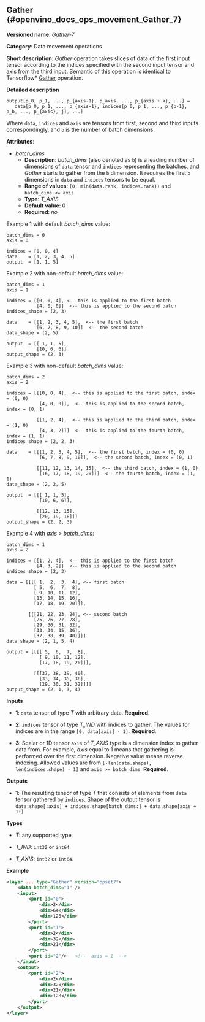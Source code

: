 ## Gather <a name="Gather"></a> {#openvino_docs_ops_movement_Gather_7}

**Versioned name**: *Gather-7*

**Category**: Data movement operations

**Short description**: *Gather* operation takes slices of data of the first input tensor according to the indices
 specified with the second input tensor and axis from the third input. Semantic of this operation is identical to 
Tensorflow* [Gather](https://www.tensorflow.org/api_docs/python/tf/gather) operation.

**Detailed description**

    output[p_0, p_1, ..., p_{axis-1}, p_axis, ..., p_{axis + k}, ...] = 
       data[p_0, p_1, ..., p_{axis-1}, indices[p_0, p_1, ..., p_{b-1}, p_b, ..., p_{axis}, j], ...]

Where `data`, `indices` and `axis` are tensors from first, second and third inputs correspondingly, and `b` is 
the number of batch dimensions.

**Attributes**:
* *batch_dims*
  * **Description**: *batch_dims* (also denoted as `b`) is a leading number of dimensions of `data` tensor and `indices` 
  representing the batches, and *Gather* starts to gather from the `b` dimension. It requires the first `b` 
  dimensions in `data` and `indices` tensors to be equal.
  * **Range of values**: `[0; min(data.rank, indices.rank))` and `batch_dims <= axis`
  * **Type**: *T_AXIS*
  * **Default value**: 0
  * **Required**: *no*

Example 1 with default *batch_dims* value:
```
batch_dims = 0
axis = 0

indices = [0, 0, 4] 
data    = [1, 2, 3, 4, 5]
output  = [1, 1, 5]
```

Example 2 with non-default *batch_dims* value:
```
batch_dims = 1
axis = 1

indices = [[0, 0, 4], <-- this is applied to the first batch 
           [4, 0, 0]]  <-- this is applied to the second batch
indices_shape = (2, 3)

data    = [[1, 2, 3, 4, 5],  <-- the first batch
           [6, 7, 8, 9, 10]]  <-- the second batch 
data_shape = (2, 5)

output  = [[ 1, 1, 5],
           [10, 6, 6]]
output_shape = (2, 3)
```

Example 3 with non-default *batch_dims* value:
```
batch_dims = 2
axis = 2

indices = [[[0, 0, 4],  <-- this is applied to the first batch, index = (0, 0)
            [4, 0, 0]],  <-- this is applied to the second batch, index = (0, 1)
          
           [[1, 2, 4],  <-- this is applied to the third batch, index = (1, 0)
            [4, 3, 2]]]  <-- this is applied to the fourth batch, index = (1, 1) 
indices_shape = (2, 2, 3)

data    = [[[1, 2, 3, 4, 5],  <-- the first batch, index = (0, 0)
            [6, 7, 8, 9, 10]],  <-- the second batch, index = (0, 1)
          
           [[11, 12, 13, 14, 15],  <-- the third batch, index = (1, 0)
            [16, 17, 18, 19, 20]]]  <-- the fourth batch, index = (1, 1)
data_shape = (2, 2, 5)

output  = [[[ 1, 1, 5],
            [10, 6, 6]],

           [[12, 13, 15],
            [20, 19, 18]]] 
output_shape = (2, 2, 3)
```
Example 4 with *axis* > *batch_dims*:
```
batch_dims = 1
axis = 2

indices = [[1, 2, 4],  <-- this is applied to the first batch 
           [4, 3, 2]]  <-- this is applied to the second batch
indices_shape = (2, 3)

data = [[[[ 1,  2,  3,  4], <-- first batch
          [ 5,  6,  7,  8],
          [ 9, 10, 11, 12],
          [13, 14, 15, 16],
          [17, 18, 19, 20]]],
  
        [[[21, 22, 23, 24], <-- second batch
          [25, 26, 27, 28],
          [29, 30, 31, 32],
          [33, 34, 35, 36],
          [37, 38, 39, 40]]]]
data_shape = (2, 1, 5, 4)

output = [[[[ 5,  6,  7,  8],
            [ 9, 10, 11, 12],
            [17, 18, 19, 20]]],

          [[[37, 38, 39, 40],
            [33, 34, 35, 36],
            [29, 30, 31, 32]]]]
output_shape = (2, 1, 3, 4)
```

**Inputs**

* **1**:  `data` tensor of type *T* with arbitrary data. **Required**.

* **2**:  `indices` tensor of type *T_IND* with indices to gather. The values for indices are in the range `[0, data[axis] - 1]`. 
**Required**.

* **3**:  Scalar or 1D tensor `axis` of *T_AXIS* type is a dimension index to gather data from. For example, 
*axis* equal to 1 means that gathering is performed over the first dimension. Negative value means reverse indexing. 
Allowed values are from `[-len(data.shape), len(indices.shape) - 1]` and `axis >= batch_dims`. 
**Required**.

**Outputs**

* **1**: The resulting tensor of type *T* that consists of elements from `data` tensor gathered by `indices`. Shape of 
the output tensor is `data.shape[:axis] + indices.shape[batch_dims:] + data.shape[axis + 1:]`

**Types**

* *T*: any supported type.

* *T_IND*: `int32` or `int64`.

* *T_AXIS*: `int32` or `int64`.

**Example**

```xml
<layer ... type="Gather" version="opset7">
    <data batch_dims="1" />
    <input>
        <port id="0">
            <dim>2</dim>
            <dim>64</dim>
            <dim>128</dim>
        </port>
        <port id="1">
            <dim>2</dim>
            <dim>32</dim>
            <dim>21</dim>
        </port>
        <port id="2"/>   <!--  axis = 1  -->
    </input>
    <output>
        <port id="2">
            <dim>2</dim>
            <dim>32</dim>
            <dim>21</dim>
            <dim>128</dim>
        </port>
    </output>
</layer>
```